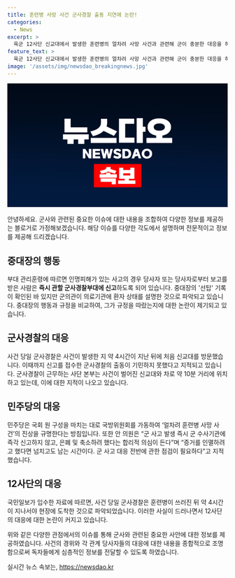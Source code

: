 ```yaml
---
title: 훈련병 사망 사건 군사경찰 출동 지연에 논란!
categories:
  - News
excerpt: >
  육군 12사단 신교대에서 발생한 훈련병의 얼차려 사망 사건과 관련해 군이 충분한 대응을 하지 않았다는 지적이 제기되고 있다. 신고 및 출동이 늦어진 것으로 보이며, 피의자로 지목된 군 대위와 중위는 혐의로 구속됐다. 국방위원회가 진상규명을 위해 가동되고, 민주당은 사건에 대한 점검이 필요하다고 주장하고 있다. 이에 대한 논의가 이루어질 예정이다.
feature_text: >
  육군 12사단 신교대에서 발생한 훈련병의 얼차려 사망 사건과 관련해 군이 충분한 대응을 하지 않았다는 지적이 제기되고 있다. 신고 및 출동이 늦어진 것으로 보이며, 피의자로 지목된 군 대위와 중위는 혐의로 구속됐다. 국방위원회가 진상규명을 위해 가동되고, 민주당은 사건에 대한 점검이 필요하다고 주장하고 있다. 이에 대한 논의가 이루어질 예정이다.
image: '/assets/img/newsdao_breakingnews.jpg'
---
```


<p><img src="/assets/img/newsdao_breakingnews.jpg" alt="pcversion 속보" /></p>

<p>안녕하세요. 군사와 관련된 중요한 이슈에 대한 내용을 조합하여 다양한 정보를 제공하는 블로거로 가정해보겠습니다. 해당 이슈를 다양한 각도에서 설명하며 전문적이고 정보를 제공해 드리겠습니다.</p>

<h2 data-ke-size="size26">중대장의 행동</h2>

<p>부대 관리훈령에 따르면 인명피해가 있는 사고의 경우 당사자 또는 당사자로부터 보고를 받은 사람은 <b>즉시 관할 군사경찰부대에 신고</b>하도록 되어 있습니다. 중대장의 '선탑' 기록이 확인된 바 있지만 군의관이 의료기관에 환자 상태를 설명한 것으로 파악되고 있습니다. 중대장의 행동과 규정을 비교하여, 그가 규정을 따랐는지에 대한 논란이 제기되고 있습니다.</p>

<h2 data-ke-size="size26">군사경찰의 대응</h2>

<p>사건 당일 군사경찰은 사건이 발생한 지 약 4시간이 지난 뒤에 처음 신교대를 방문했습니다. 이때까지 신고를 접수한 군사경찰의 출동이 기민하지 못했다고 지적되고 있습니다. 군사경찰이 근무하는 사단 본부는 사건이 벌어진 신교대와 차로 약 10분 거리에 위치하고 있는데, 이에 대한 지적이 나오고 있습니다.</p>

<h2 data-ke-size="size26">민주당의 대응</h2>

<p>민주당은 국회 원 구성을 마치는 대로 국방위원회를 가동하여 ‘얼차려 훈련병 사망 사건’의 진상을 규명한다는 방침입니다. 또한 안 의원은 “군 사고 발생 즉시 군 수사기관에 즉각 신고하지 않고, 은폐 및 축소하려 했다는 합리적 의심이 든다”며 “증거를 인멸하려고 했다면 넘치고도 남는 시간이다. 군 사고 대응 전반에 관한 점검이 필요하다”고 지적했습니다.</p>

<h2 data-ke-size="size26">12사단의 대응</h2>

<p>국민일보가 입수한 자료에 따르면, 사건 당일 군사경찰은 훈련병이 쓰러진 뒤 약 4시간이 지나서야 현장에 도착한 것으로 파악되었습니다. 이러한 사실이 드러나면서 12사단의 대응에 대한 논란이 커지고 있습니다.</p>

<p>위와 같은 다양한 관점에서의 이슈를 통해 군사와 관련된 중요한 사안에 대한 정보를 제공하였습니다. 사건의 경위와 각 관계 당사자들의 대응에 대한 내용을 종합적으로 조명함으로써 독자들에게 심층적인 정보를 전달할 수 있도록 하였습니다.</p>
실시간 뉴스 속보는, <a href="https://newsdao.kr" rel="dofollow">https://newsdao.kr</a>


